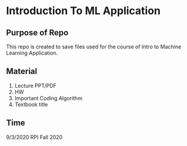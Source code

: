 # Introduction To ML Application

## Purpose of Repo

This repo is created to save files used for the course of Intro to Machine Learning Application.

## Material
1. Lecture PPT/PDF
2. HW
3. Important Coding Algorithm
4. Textbook title

## Time
9/3/2020
RPI
Fall 2020